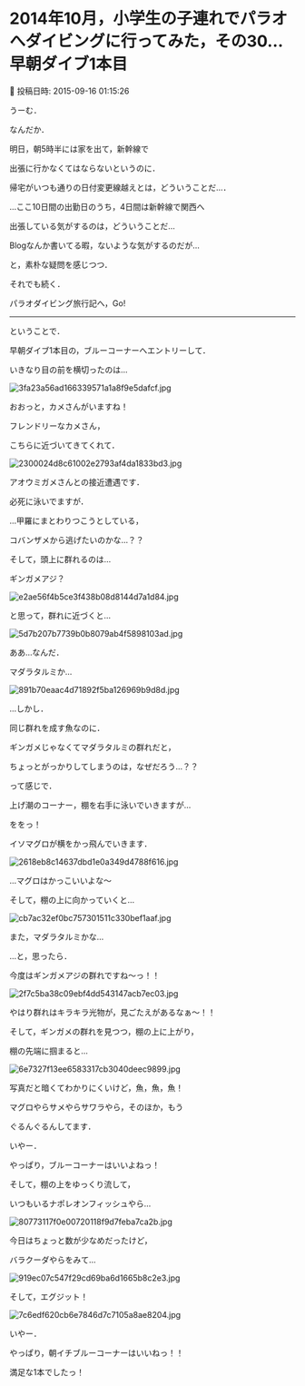 # 2014年10月，小学生の子連れでパラオへダイビングに行ってみた，その30…早朝ダイブ1本目

📅 投稿日時: 2015-09-16 01:15:26

うーむ．


なんだか．


明日，朝5時半には家を出て，新幹線で


出張に行かなくてはならないというのに．


帰宅がいつも通りの日付変更線越えとは，どういうことだ…．


…ここ10日間の出勤日のうち，4日間は新幹線で関西へ


出張している気がするのは，どういうことだ…





Blogなんか書いてる暇，ないような気がするのだが…


と，素朴な疑問を感じつつ．





それでも続く．


パラオダイビング旅行記へ，Go!


---





ということで．





早朝ダイブ1本目の，ブルーコーナーへエントリーして．


いきなり目の前を横切ったのは…




![3fa23a56ad166339571a1a8f9e5dafcf.jpg](images/3fa23a56ad166339571a1a8f9e5dafcf.jpg)




おおっと，カメさんがいますね！





フレンドリーなカメさん，


こちらに近づいてきてくれて．




![2300024d8c61002e2793af4da1833bd3.jpg](images/2300024d8c61002e2793af4da1833bd3.jpg)




アオウミガメさんとの接近遭遇です．


必死に泳いでますが．


…甲羅にまとわりつこうとしている，


コバンザメから逃げたいのかな…？？








そして，頭上に群れるのは…


ギンガメアジ？




![e2ae56f4b5ce3f438b08d8144d7a1d84.jpg](images/e2ae56f4b5ce3f438b08d8144d7a1d84.jpg)




と思って，群れに近づくと…




![5d7b207b7739b0b8079ab4f5898103ad.jpg](images/5d7b207b7739b0b8079ab4f5898103ad.jpg)




ああ…なんだ．


マダラタルミか…




![891b70eaac4d71892f5ba126969b9d8d.jpg](images/891b70eaac4d71892f5ba126969b9d8d.jpg)




…しかし．


同じ群れを成す魚なのに．


ギンガメじゃなくてマダラタルミの群れだと，


ちょっとがっかりしてしまうのは，なぜだろう…？？





って感じで．


上げ潮のコーナー，棚を右手に泳いでいきますが…


ををっ！


イソマグロが横をかっ飛んでいきます．




![2618eb8c14637dbd1e0a349d4788f616.jpg](images/2618eb8c14637dbd1e0a349d4788f616.jpg)




…マグロはかっこいいよな～





そして，棚の上に向かっていくと…




![cb7ac32ef0bc757301511c330bef1aaf.jpg](images/cb7ac32ef0bc757301511c330bef1aaf.jpg)




また，マダラタルミかな…





…と，思ったら．


今度はギンガメアジの群れですね～っ！！




![2f7c5ba38c09ebf4dd543147acb7ec03.jpg](images/2f7c5ba38c09ebf4dd543147acb7ec03.jpg)




やはり群れはキラキラ光物が，見ごたえがあるなぁ～！！





そして，ギンガメの群れを見つつ，棚の上に上がり，


棚の先端に掴まると…




![6e7327f13ee6583317cb3040deec9899.jpg](images/6e7327f13ee6583317cb3040deec9899.jpg)




写真だと暗くてわかりにくいけど，魚，魚，魚！


マグロやらサメやらサワラやら，そのほか，もう


ぐるんぐるんしてます．





いやー．


やっぱり，ブルーコーナーはいいよねっ！





そして，棚の上をゆっくり流して，


いつもいるナポレオンフィッシュやら…




![80773117f0e00720118f9d7feba7ca2b.jpg](images/80773117f0e00720118f9d7feba7ca2b.jpg)




今日はちょっと数が少なめだったけど，


バラクーダやらをみて…




![919ec07c547f29cd69ba6d1665b8c2e3.jpg](images/919ec07c547f29cd69ba6d1665b8c2e3.jpg)




そして，エグジット！




![7c6edf620cb6e7846d7c7105a8ae8204.jpg](images/7c6edf620cb6e7846d7c7105a8ae8204.jpg)




いやー．


やっぱり，朝イチブルーコーナーはいいねっ！！


満足な1本でしたっ！

